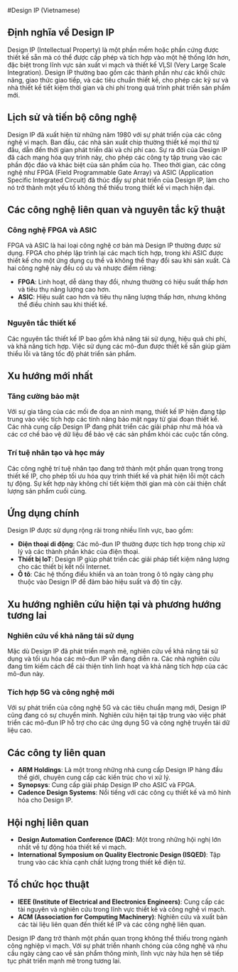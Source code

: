 #Design IP (Vietnamese)

## Định nghĩa về Design IP

Design IP (Intellectual Property) là một phần mềm hoặc phần cứng được thiết kế sẵn mà có thể được cấp phép và tích hợp vào một hệ thống lớn hơn, đặc biệt trong lĩnh vực sản xuất vi mạch và thiết kế VLSI (Very Large Scale Integration). Design IP thường bao gồm các thành phần như các khối chức năng, giao thức giao tiếp, và các tiêu chuẩn thiết kế, cho phép các kỹ sư và nhà thiết kế tiết kiệm thời gian và chi phí trong quá trình phát triển sản phẩm mới.

## Lịch sử và tiến bộ công nghệ

Design IP đã xuất hiện từ những năm 1980 với sự phát triển của các công nghệ vi mạch. Ban đầu, các nhà sản xuất chip thường thiết kế mọi thứ từ đầu, dẫn đến thời gian phát triển dài và chi phí cao. Sự ra đời của Design IP đã cách mạng hóa quy trình này, cho phép các công ty tập trung vào các phần độc đáo và khác biệt của sản phẩm của họ. Theo thời gian, các công nghệ như FPGA (Field Programmable Gate Array) và ASIC (Application Specific Integrated Circuit) đã thúc đẩy sự phát triển của Design IP, làm cho nó trở thành một yếu tố không thể thiếu trong thiết kế vi mạch hiện đại.

## Các công nghệ liên quan và nguyên tắc kỹ thuật

### Công nghệ FPGA và ASIC

FPGA và ASIC là hai loại công nghệ cơ bản mà Design IP thường được sử dụng. FPGA cho phép lập trình lại các mạch tích hợp, trong khi ASIC được thiết kế cho một ứng dụng cụ thể và không thể thay đổi sau khi sản xuất. Cả hai công nghệ này đều có ưu và nhược điểm riêng:

- **FPGA**: Linh hoạt, dễ dàng thay đổi, nhưng thường có hiệu suất thấp hơn và tiêu thụ năng lượng cao hơn.
- **ASIC**: Hiệu suất cao hơn và tiêu thụ năng lượng thấp hơn, nhưng không thể điều chỉnh sau khi thiết kế.

### Nguyên tắc thiết kế

Các nguyên tắc thiết kế IP bao gồm khả năng tái sử dụng, hiệu quả chi phí, và khả năng tích hợp. Việc sử dụng các mô-đun được thiết kế sẵn giúp giảm thiểu lỗi và tăng tốc độ phát triển sản phẩm.

## Xu hướng mới nhất

### Tăng cường bảo mật

Với sự gia tăng của các mối đe dọa an ninh mạng, thiết kế IP hiện đang tập trung vào việc tích hợp các tính năng bảo mật ngay từ giai đoạn thiết kế. Các nhà cung cấp Design IP đang phát triển các giải pháp như mã hóa và các cơ chế bảo vệ dữ liệu để bảo vệ các sản phẩm khỏi các cuộc tấn công.

### Trí tuệ nhân tạo và học máy

Các công nghệ trí tuệ nhân tạo đang trở thành một phần quan trọng trong thiết kế IP, cho phép tối ưu hóa quy trình thiết kế và phát hiện lỗi một cách tự động. Sự kết hợp này không chỉ tiết kiệm thời gian mà còn cải thiện chất lượng sản phẩm cuối cùng.

## Ứng dụng chính

Design IP được sử dụng rộng rãi trong nhiều lĩnh vực, bao gồm:

- **Điện thoại di động**: Các mô-đun IP thường được tích hợp trong chip xử lý và các thành phần khác của điện thoại.
- **Thiết bị IoT**: Design IP giúp phát triển các giải pháp tiết kiệm năng lượng cho các thiết bị kết nối Internet.
- **Ô tô**: Các hệ thống điều khiển và an toàn trong ô tô ngày càng phụ thuộc vào Design IP để đảm bảo hiệu suất và độ tin cậy.

## Xu hướng nghiên cứu hiện tại và phương hướng tương lai

### Nghiên cứu về khả năng tái sử dụng

Mặc dù Design IP đã phát triển mạnh mẽ, nghiên cứu về khả năng tái sử dụng và tối ưu hóa các mô-đun IP vẫn đang diễn ra. Các nhà nghiên cứu đang tìm kiếm cách để cải thiện tính linh hoạt và khả năng tích hợp của các mô-đun này.

### Tích hợp 5G và công nghệ mới

Với sự phát triển của công nghệ 5G và các tiêu chuẩn mạng mới, Design IP cũng đang có sự chuyển mình. Nghiên cứu hiện tại tập trung vào việc phát triển các mô-đun IP hỗ trợ cho các ứng dụng 5G và công nghệ truyền tải dữ liệu cao.

## Các công ty liên quan

- **ARM Holdings**: Là một trong những nhà cung cấp Design IP hàng đầu thế giới, chuyên cung cấp các kiến trúc cho vi xử lý.
- **Synopsys**: Cung cấp giải pháp Design IP cho ASIC và FPGA.
- **Cadence Design Systems**: Nổi tiếng với các công cụ thiết kế và mô hình hóa cho Design IP.

## Hội nghị liên quan

- **Design Automation Conference (DAC)**: Một trong những hội nghị lớn nhất về tự động hóa thiết kế vi mạch.
- **International Symposium on Quality Electronic Design (ISQED)**: Tập trung vào các khía cạnh chất lượng trong thiết kế điện tử.

## Tổ chức học thuật

- **IEEE (Institute of Electrical and Electronics Engineers)**: Cung cấp các tài nguyên và nghiên cứu trong lĩnh vực thiết kế và công nghệ vi mạch.
- **ACM (Association for Computing Machinery)**: Nghiên cứu và xuất bản các tài liệu liên quan đến thiết kế IP và các công nghệ liên quan.

Design IP đang trở thành một phần quan trọng không thể thiếu trong ngành công nghiệp vi mạch. Với sự phát triển nhanh chóng của công nghệ và nhu cầu ngày càng cao về sản phẩm thông minh, lĩnh vực này hứa hẹn sẽ tiếp tục phát triển mạnh mẽ trong tương lai.